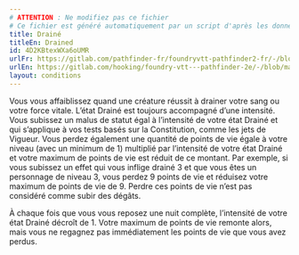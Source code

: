 ```yaml
---
# ATTENTION : Ne modifiez pas ce fichier
# Ce fichier est généré automatiquement par un script d'après les données du module Foundry VTT officiel et de sa traduction
title: Drainé
titleEn: Drained
id: 4D2KBtexWXa6oUMR
urlFr: https://gitlab.com/pathfinder-fr/foundryvtt-pathfinder2-fr/-/blob/master/data/conditionitems/4D2KBtexWXa6oUMR.htm
urlEn: https://gitlab.com/hooking/foundry-vtt---pathfinder-2e/-/blob/master/packs/data/conditionitems.db/drained.json
layout: conditions
---
```

Vous vous affaiblissez quand une créature réussit à drainer votre sang ou votre force vitale. L’état Drainé est toujours accompagné d’une intensité. Vous subissez un malus de statut égal à l’intensité de votre état Drainé et qui s’applique à vos tests basés sur la Constitution, comme les jets de Vigueur. Vous perdez également une quantité de points de vie égale à votre niveau (avec un minimum de 1) multiplié par l’intensité de votre état Drainé et votre maximum de points de vie est réduit de ce montant. Par exemple, si vous subissez un effet qui vous inflige drainé 3 et que vous êtes un personnage de niveau 3, vous perdez 9 points de vie et réduisez votre maximum de points de vie de 9. Perdre ces points de vie n’est pas considéré comme subir des dégâts.

À chaque fois que vous vous reposez une nuit complète, l’intensité de votre état Drainé décroît de 1. Votre maximum de points de vie remonte alors, mais vous ne regagnez pas immédiatement les points de vie que vous avez perdus.
